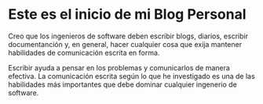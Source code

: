 # Este es el inicio de mi Blog Personal 

<p align="center">
  <img="/assets/images/feature.jpg">
</p>

Creo que los ingenieros de software deben escribir blogs, diarios, escribir 
documentanción y, en general, hacer cualquier cosa que exija mantener habilidades de comunicación escrita en forma. 

Escribir ayuda a pensar en los problemas y comunicarlos de manera efectiva. La comunicación escrita según lo que he investigado es una de las habilidades más importantes que debe dominar cualquier ingenerio de software. 
